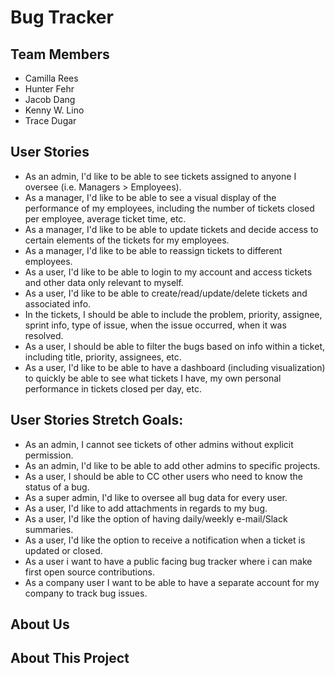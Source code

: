 # Bug Tracker

## Team Members
- Camilla Rees
- Hunter Fehr
- Jacob Dang
- Kenny W. Lino
- Trace Dugar

## User Stories
- As an admin, I'd like to be able to see tickets assigned to anyone I oversee (i.e. Managers > Employees).
- As a manager, I'd like to be able to see a visual display of the performance of my employees, including the number of tickets closed per employee, average ticket time, etc.
- As a manager, I'd like to be able to update tickets and decide access to certain elements of the tickets for my employees.
- As a manager, I'd like to be able to reassign tickets to different employees.
- As a user, I'd like to be able to login to my account and access tickets and other data only relevant to myself.
- As a user, I'd like to be able to create/read/update/delete tickets and associated info.
- In the tickets, I should be able to include the problem, priority, assignee, sprint info, type of issue, when the issue occurred, when it was resolved.
- As a user, I should be able to filter the bugs based on info within a ticket, including title, priority, assignees, etc.
- As a user, I'd like to be able to have a dashboard (including visualization) to quickly be able to see what tickets I have, my own personal performance in tickets closed per day, etc.

## User Stories Stretch Goals:
- As an admin, I cannot see tickets of other admins without explicit permission.
- As an admin, I'd like to be able to add other admins to specific projects.
- As a user, I should be able to CC other users who need to know the status of a bug.
- As a super admin, I'd like to oversee all bug data for every user.
- As a user, I'd like to add attachments in regards to my bug.
- As a user, I'd like the option of having daily/weekly e-mail/Slack summaries.
- As a user, I'd like the option to receive a notification when a ticket is updated or closed.
- As a user i want to have a public facing bug tracker where i can make first open source contributions.
- As a company user I want to be able to have a separate account for my company to track bug issues.


## About Us

## About This Project

